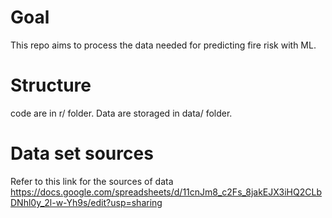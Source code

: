 # Goal
This repo aims to process the data needed for predicting fire risk with ML. 

# Structure
code are in r/ folder. Data are storaged in data/ folder. 

# Data set sources
Refer to this link for the sources of data
https://docs.google.com/spreadsheets/d/11cnJm8_c2Fs_8jakEJX3iHQ2CLbDNhl0y_2l-w-Yh9s/edit?usp=sharing
